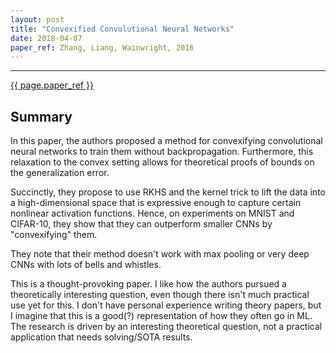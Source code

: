 ```yaml
---
layout: post
title: "Convexified Convolutional Neural Networks"
date: 2018-04-07
paper_ref: Zhang, Liang, Wainwright, 2016
---
```


<script type="text/x-mathjax-config">
MathJax.Hub.Config({
  TeX: { equationNumbers: { autoNumber: "AMS" } },
  tex2jax: {inlineMath: [['$','$'], ['\\(','\\)']]}
});
</script>

<script type="text/javascript" async
  src="https://cdn.mathjax.org/mathjax/latest/MathJax.js?config=TeX-MML-AM_CHTML">
</script> 
---

[{{ page.paper_ref }}](https://arxiv.org/abs/1609.01000)

## Summary

In this paper, the authors proposed a method for convexifying convolutional neural networks to train them without backpropagation. Furthermore, this relaxation to the convex setting allows for theoretical proofs of bounds on the generalization error. 

Succinctly, they propose to use RKHS and the kernel trick to lift the data into a high-dimensional space that is expressive enough to capture certain nonlinear activation functions. Hence, on experiments on MNIST and CIFAR-10, they show that they can outperform smaller CNNs by "convexifying" them. 

They note that their method doesn't work with max pooling or very deep CNNs with lots of bells and whistles. 

This is a thought-provoking paper. I like how the authors pursued a theoretically interesting question, even though there isn't much practical use yet for this. I don't have personal experience writing theory papers, but I imagine that this is a good(?) representation of how they often go in ML. The research is driven by an interesting theoretical question, not a practical application that needs solving/SOTA results.